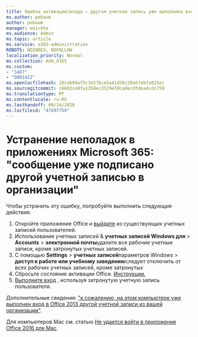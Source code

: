 ```yaml
---
title: Ошибка активации/входа — другая учетная запись уже выполнила вход
ms.author: pebaum
author: pebaum
manager: mnirkhe
ms.audience: Admin
ms.topic: article
ms.service: o365-administration
ROBOTS: NOINDEX, NOFOLLOW
localization_priority: Normal
ms.collection: Adm_O365
ms.custom:
- "3407"
- "9001422"
ms.openlocfilehash: 28cab94af5c3e57bce5a41d36c20a57ebfa825ec
ms.sourcegitcommit: c6692ce0fa1358ec3529e59ca0ecdfdea4cdc759
ms.translationtype: MT
ms.contentlocale: ru-RU
ms.lasthandoff: 09/14/2020
ms.locfileid: "47697750"
---
```

# <a name="fixing-the-microsoft-365-apps-sorry-another-account-from-your-organization-is-already-signed-in-message"></a>Устранение неполадок в приложениях Microsoft 365: "сообщение уже подписано другой учетной записью в организации"

Чтобы устранить эту ошибку, попробуйте выполнить следующие действия.

1. Откройте приложение Office и [выйдите](https://support.office.com/article/5a20dc11-47e9-4b6f-945d-478cb6d92071) из существующих учетных записей пользователей.   
2. Использование учетных записей & **учетных записей Windows для**  >  **Accounts**  >  **электронной почты**удалите все рабочие учетные записи, кроме затронутых учетных записей. 
3. С помощью **Settings**  >  **учетных записей**параметров Windows  >  **доступ к работе или учебному заведению**следует отключить от всех рабочих учетных записей, кроме затронутых 
4. Сбросьте состояние активации Office. [Инструкции.](https://docs.microsoft.com/office365/troubleshoot/activation/reset-office-365-proplus-activation-state
)
5. [Выполните вход](https://support.office.com/article/628ea040-f265-49de-b986-be09c3ebf8a9) , используя затронутую учетную запись пользователя. 

Дополнительные сведения: ["к сожалению, на этом компьютере уже выполнен вход в Office 2013 другой учетной записи из вашей организации"](https://docs.microsoft.com/office/troubleshoot/error-messages/another-account-already-signed-in).

Для компьютеров Mac см. статью [Не удается войти в приложение Office 2016 для Mac](https://docs.microsoft.com/office365/troubleshoot/authentication/sign-in-to-office-2016-for-mac-fail).